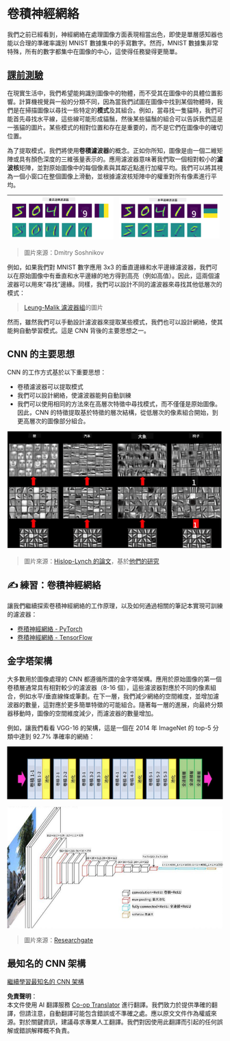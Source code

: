 <!--
CO_OP_TRANSLATOR_METADATA:
{
  "original_hash": "088837b42b7d99198bf62db8a42411e0",
  "translation_date": "2025-08-24T21:59:01+00:00",
  "source_file": "lessons/4-ComputerVision/07-ConvNets/README.md",
  "language_code": "tw"
}
-->
# 卷積神經網絡

我們之前已經看到，神經網絡在處理圖像方面表現相當出色，即使是單層感知器也能以合理的準確率識別 MNIST 數據集中的手寫數字。然而，MNIST 數據集非常特殊，所有的數字都集中在圖像的中心，這使得任務變得更簡單。

## [課前測驗](https://red-field-0a6ddfd03.1.azurestaticapps.net/quiz/107)

在現實生活中，我們希望能夠識別圖像中的物體，而不受其在圖像中的具體位置影響。計算機視覺與一般的分類不同，因為當我們試圖在圖像中找到某個物體時，我們是在掃描圖像以尋找一些特定的**模式**及其組合。例如，當尋找一隻貓時，我們可能首先尋找水平線，這些線可能形成貓鬚，然後某些貓鬚的組合可以告訴我們這是一張貓的圖片。某些模式的相對位置和存在是重要的，而不是它們在圖像中的確切位置。

為了提取模式，我們將使用**卷積濾波器**的概念。正如你所知，圖像是由一個二維矩陣或具有顏色深度的三維張量表示的。應用濾波器意味著我們取一個相對較小的**濾波核**矩陣，並對原始圖像中的每個像素與其鄰近點進行加權平均。我們可以將其視為一個小窗口在整個圖像上滑動，並根據濾波核矩陣中的權重對所有像素進行平均。

![垂直邊緣濾波器](../../../../../translated_images/filter-vert.b7148390ca0bc356ddc7e55555d2481819c1e86ddde9dce4db5e71a69d6f887f.tw.png) | ![水平邊緣濾波器](../../../../../translated_images/filter-horiz.59b80ed4feb946efbe201a7fe3ca95abb3364e266e6fd90820cb893b4d3a6dda.tw.png)
----|----

> 圖片來源：Dmitry Soshnikov

例如，如果我們對 MNIST 數字應用 3x3 的垂直邊緣和水平邊緣濾波器，我們可以在原始圖像中有垂直和水平邊緣的地方得到高亮（例如高值）。因此，這兩個濾波器可以用來“尋找”邊緣。同樣，我們可以設計不同的濾波器來尋找其他低層次的模式：

> [Leung-Malik 濾波器組](https://www.robots.ox.ac.uk/~vgg/research/texclass/filters.html)的圖片

然而，雖然我們可以手動設計濾波器來提取某些模式，我們也可以設計網絡，使其能夠自動學習模式。這是 CNN 背後的主要思想之一。

## CNN 的主要思想

CNN 的工作方式基於以下重要思想：

* 卷積濾波器可以提取模式
* 我們可以設計網絡，使濾波器能夠自動訓練
* 我們可以使用相同的方法來在高層次特徵中尋找模式，而不僅僅是原始圖像。因此，CNN 的特徵提取基於特徵的層次結構，從低層次的像素組合開始，到更高層次的圖像部分組合。

![層次特徵提取](../../../../../translated_images/FeatureExtractionCNN.d9b456cbdae7cb643fde3032b81b2940e3cf8be842e29afac3f482725ba7f95c.tw.png)

> 圖片來源：[Hislop-Lynch 的論文](https://www.semanticscholar.org/paper/Computer-vision-based-pedestrian-trajectory-Hislop-Lynch/26e6f74853fc9bbb7487b06dc2cf095d36c9021d)，基於[他們的研究](https://dl.acm.org/doi/abs/10.1145/1553374.1553453)

## ✍️ 練習：卷積神經網絡

讓我們繼續探索卷積神經網絡的工作原理，以及如何通過相關的筆記本實現可訓練的濾波器：

* [卷積神經網絡 - PyTorch](../../../../../lessons/4-ComputerVision/07-ConvNets/ConvNetsPyTorch.ipynb)
* [卷積神經網絡 - TensorFlow](../../../../../lessons/4-ComputerVision/07-ConvNets/ConvNetsTF.ipynb)

## 金字塔架構

大多數用於圖像處理的 CNN 都遵循所謂的金字塔架構。應用於原始圖像的第一個卷積層通常具有相對較少的濾波器（8-16 個），這些濾波器對應於不同的像素組合，例如水平/垂直線條或筆劃。在下一層，我們減少網絡的空間維度，並增加濾波器的數量，這對應於更多簡單特徵的可能組合。隨著每一層的進展，向最終分類器移動時，圖像的空間維度減少，而濾波器的數量增加。

例如，讓我們看看 VGG-16 的架構，這是一個在 2014 年 ImageNet 的 top-5 分類中達到 92.7% 準確率的網絡：

![ImageNet 層](../../../../../translated_images/vgg-16-arch1.d901a5583b3a51baeaab3e768567d921e5d54befa46e1e642616c5458c934028.tw.jpg)

![ImageNet 金字塔](../../../../../translated_images/vgg-16-arch.64ff2137f50dd49fdaa786e3f3a975b3f22615efd13efb19c5d22f12e01451a1.tw.jpg)

> 圖片來源：[Researchgate](https://www.researchgate.net/figure/Vgg16-model-structure-To-get-the-VGG-NIN-model-we-replace-the-2-nd-4-th-6-th-7-th_fig2_335194493)

## 最知名的 CNN 架構

[繼續學習最知名的 CNN 架構](CNN_Architectures.md)

**免責聲明**：  
本文件使用 AI 翻譯服務 [Co-op Translator](https://github.com/Azure/co-op-translator) 進行翻譯。我們致力於提供準確的翻譯，但請注意，自動翻譯可能包含錯誤或不準確之處。應以原文文件作為權威來源。對於關鍵資訊，建議尋求專業人工翻譯。我們對因使用此翻譯而引起的任何誤解或錯誤解釋概不負責。